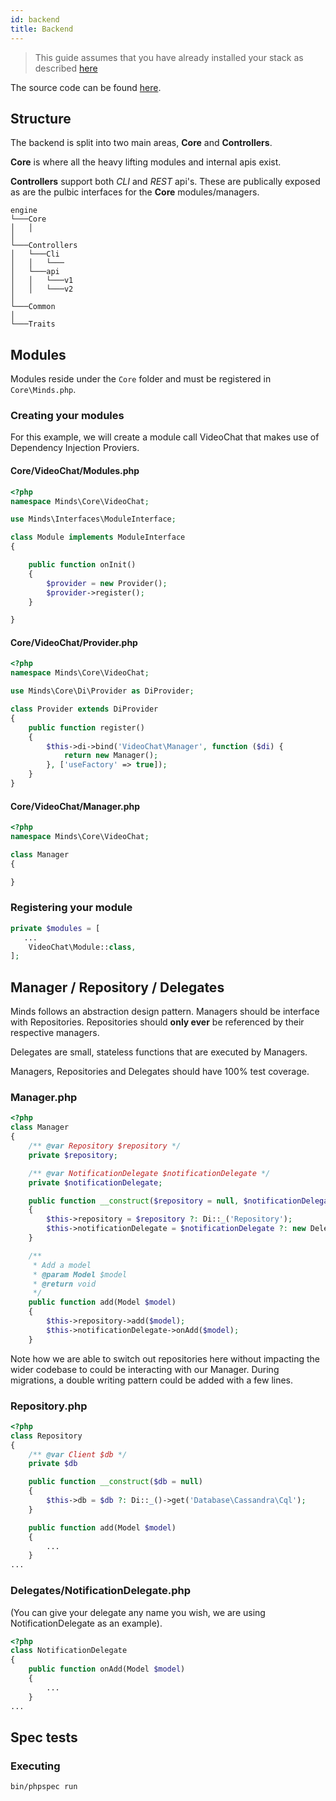 ```yaml
---
id: backend
title: Backend
---
```


> This guide assumes that you have already installed your stack as described [here](getting-started/installation.md)

The source code can be found [here](https://gitlab.com/minds/engine).

## Structure
The backend is split into two main areas, **Core** and **Controllers**.

**Core** is where all the heavy lifting modules and internal apis exist. 

**Controllers** support both *CLI* and *REST* api's. These are publically exposed as are the pulbic interfaces for the **Core** modules/managers.

```
engine
└───Core
│   │   
│
└───Controllers
│   └───Cli
│   │   └───
│   └───api
│   │   └───v1
│   │   └───v2
│
└───Common
│
└───Traits  
```

## Modules

Modules reside under the `Core` folder and must be registered in `Core\Minds.php`. 

### Creating your modules

For this example, we will create a module call VideoChat that makes use of Dependency Injection Proviers. 

#### Core/VideoChat/Modules.php
```php
<?php
namespace Minds\Core\VideoChat;

use Minds\Interfaces\ModuleInterface;

class Module implements ModuleInterface
{

    public function onInit()
    {
        $provider = new Provider();
        $provider->register();
    }

}
```
#### Core/VideoChat/Provider.php
```php
<?php
namespace Minds\Core\VideoChat;

use Minds\Core\Di\Provider as DiProvider;

class Provider extends DiProvider
{
    public function register()
    {
        $this->di->bind('VideoChat\Manager', function ($di) {
            return new Manager();
        }, ['useFactory' => true]);
    }
}
```
#### Core/VideoChat/Manager.php
```php
<?php
namespace Minds\Core\VideoChat;

class Manager
{

}
```

### Registering your module
```php
private $modules = [
   ...
    VideoChat\Module::class,
];
```


## Manager / Repository / Delegates

Minds follows an abstraction design pattern. Managers should be interface with Repositories. Repositories should **only ever** be referenced by their respective managers. 

Delegates are small, stateless functions that are executed by Managers. 

Managers, Repositories and Delegates should have 100% test coverage.

### Manager.php
```php
<?php
class Manager
{
    /** @var Repository $repository */
    private $repository;

    /** @var NotificationDelegate $notificationDelegate */
    private $notificationDelegate;

    public function __construct($repository = null, $notificationDelegate = null)
    {
        $this->repository = $repository ?: Di::_('Repository');
        $this->notificationDelegate = $notificationDelegate ?: new Delegates/NotificationDelegate;
    }

    /**
     * Add a model
     * @param Model $model
     * @return void
     */
    public function add(Model $model)
    {
        $this->repository->add($model);
        $this->notificationDelegate->onAdd($model);
    }
```
Note how we are able to switch out repositories here without impacting the wider codebase to could be interacting with our Manager. During migrations, a double writing pattern could be added with a few lines.


### Repository.php
```php
<?php
class Repository
{
    /** @var Client $db */
    private $db

    public function __construct($db = null)
    {
        $this->db = $db ?: Di::_()->get('Database\Cassandra\Cql');
    }

    public function add(Model $model)
    {
        ...
    }
...
```
### Delegates/NotificationDelegate.php
(You can give your delegate any name you wish, we are using NotificationDelegate as an example).

```php
<?php
class NotificationDelegate
{
    public function onAdd(Model $model)
    {
        ...
    }
...
```

## Spec tests

### Executing

`bin/phpspec run`